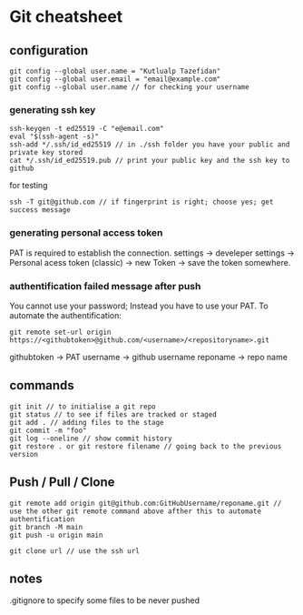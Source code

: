 # Git cheatsheet

## configuration
```
git config --global user.name = "Kutlualp Tazefidan"
git config --global user.email = "email@example.com"
git config --global user.name // for checking your username
````

### generating ssh key
```
ssh-keygen -t ed25519 -C "e@email.com"
eval "$(ssh-agent -s)"
ssh-add */.ssh/id_ed25519 // in ./ssh folder you have your public and private key stored
cat */.ssh/id_ed25519.pub // print your public key and the ssh key to github
```

for testing
```
ssh -T git@github.com // if fingerprint is right; choose yes; get success message

````
### generating personal access token
PAT is required to establish the connection.
settings -> develeper settings -> Personal acess token (classic) -> new Token -> save the token somewhere.

### authentification failed message after push
You cannot use your password; Instead you have to use your PAT.
To automate the authentification:
```
git remote set-url origin https://<githubtoken>@github.com/<username>/<repositoryname>.git
```
githubtoken -> PAT
username -> github username
reponame -> repo name

## commands

```
git init // to initialise a git repo
git status // to see if files are tracked or staged
git add . // adding files to the stage
git commit -m "foo"
git log --oneline // show commit history
git restore . or git restore filename // going back to the previous version 
```

## Push / Pull / Clone
```
git remote add origin git@github.com:GitHubUsername/reponame.git //  use the other git remote command above afther this to automate authentification
git branch -M main 
git push -u origin main

git clone url // use the ssh url
```
## notes

.gitignore to specify some files to be never pushed
